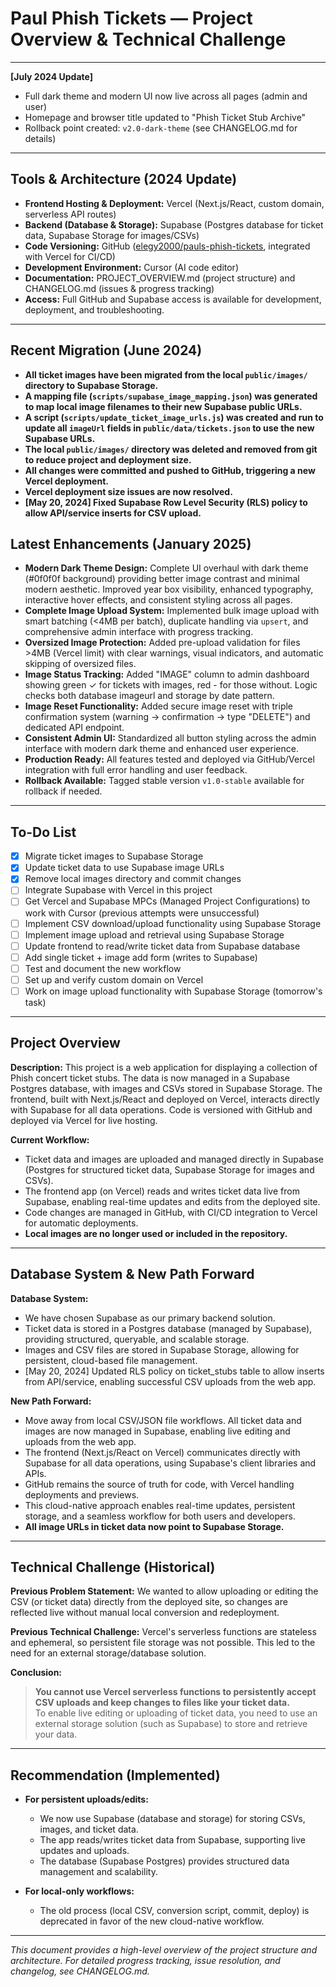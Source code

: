 # Paul Phish Tickets — Project Overview & Technical Challenge

---

**[July 2024 Update]**
- Full dark theme and modern UI now live across all pages (admin and user)
- Homepage and browser title updated to "Phish Ticket Stub Archive"
- Rollback point created: `v2.0-dark-theme` (see CHANGELOG.md for details)

---

## Tools & Architecture (2024 Update)

- **Frontend Hosting & Deployment:** Vercel (Next.js/React, custom domain, serverless API routes)
- **Backend (Database & Storage):** Supabase (Postgres database for ticket data, Supabase Storage for images/CSVs)
- **Code Versioning:** GitHub ([elegy2000/pauls-phish-tickets](https://github.com/elegy2000/pauls-phish-tickets), integrated with Vercel for CI/CD)
- **Development Environment:** Cursor (AI code editor)
- **Documentation:** PROJECT_OVERVIEW.md (project structure) and CHANGELOG.md (issues & progress tracking)
- **Access:** Full GitHub and Supabase access is available for development, deployment, and troubleshooting.

---

## Recent Migration (June 2024)

- **All ticket images have been migrated from the local `public/images/` directory to Supabase Storage.**
- **A mapping file (`scripts/supabase_image_mapping.json`) was generated to map local image filenames to their new Supabase public URLs.**
- **A script (`scripts/update_ticket_image_urls.js`) was created and run to update all `imageUrl` fields in `public/data/tickets.json` to use the new Supabase URLs.**
- **The local `public/images/` directory was deleted and removed from git to reduce project and deployment size.**
- **All changes were committed and pushed to GitHub, triggering a new Vercel deployment.**
- **Vercel deployment size issues are now resolved.**
- **[May 20, 2024] Fixed Supabase Row Level Security (RLS) policy to allow API/service inserts for CSV upload.**

## Latest Enhancements (January 2025)

- **Modern Dark Theme Design:** Complete UI overhaul with dark theme (#0f0f0f background) providing better image contrast and minimal modern aesthetic. Improved year box visibility, enhanced typography, interactive hover effects, and consistent styling across all pages.
- **Complete Image Upload System:** Implemented bulk image upload with smart batching (<4MB per batch), duplicate handling via `upsert`, and comprehensive admin interface with progress tracking.
- **Oversized Image Protection:** Added pre-upload validation for files >4MB (Vercel limit) with clear warnings, visual indicators, and automatic skipping of oversized files.
- **Image Status Tracking:** Added "IMAGE" column to admin dashboard showing green ✓ for tickets with images, red - for those without. Logic checks both database imageurl and storage by date pattern.
- **Image Reset Functionality:** Added secure image reset with triple confirmation system (warning → confirmation → type "DELETE") and dedicated API endpoint.
- **Consistent Admin UI:** Standardized all button styling across the admin interface with modern dark theme and enhanced user experience.
- **Production Ready:** All features tested and deployed via GitHub/Vercel integration with full error handling and user feedback.
- **Rollback Available:** Tagged stable version `v1.0-stable` available for rollback if needed.

---

## To-Do List

- [x] Migrate ticket images to Supabase Storage
- [x] Update ticket data to use Supabase image URLs
- [x] Remove local images directory and commit changes
- [ ] Integrate Supabase with Vercel in this project
- [ ] Get Vercel and Supabase MPCs (Managed Project Configurations) to work with Cursor (previous attempts were unsuccessful)
- [ ] Implement CSV download/upload functionality using Supabase Storage
- [ ] Implement image upload and retrieval using Supabase Storage
- [ ] Update frontend to read/write ticket data from Supabase database
- [ ] Add single ticket + image add form (writes to Supabase)
- [ ] Test and document the new workflow
- [ ] Set up and verify custom domain on Vercel
- [ ] Work on image upload functionality with Supabase Storage (tomorrow's task)

---

## Project Overview

**Description:**
This project is a web application for displaying a collection of Phish concert ticket stubs. The data is now managed in a Supabase Postgres database, with images and CSVs stored in Supabase Storage. The frontend, built with Next.js/React and deployed on Vercel, interacts directly with Supabase for all data operations. Code is versioned with GitHub and deployed via Vercel for live hosting.

**Current Workflow:**
- Ticket data and images are uploaded and managed directly in Supabase (Postgres for structured ticket data, Supabase Storage for images and CSVs).
- The frontend app (on Vercel) reads and writes ticket data live from Supabase, enabling real-time updates and edits from the deployed site.
- Code changes are managed in GitHub, with CI/CD integration to Vercel for automatic deployments.
- **Local images are no longer used or included in the repository.**

---

## Database System & New Path Forward

**Database System:**
- We have chosen Supabase as our primary backend solution.
- Ticket data is stored in a Postgres database (managed by Supabase), providing structured, queryable, and scalable storage.
- Images and CSV files are stored in Supabase Storage, allowing for persistent, cloud-based file management.
- [May 20, 2024] Updated RLS policy on ticket_stubs table to allow inserts from API/service, enabling successful CSV uploads from the web app.

**New Path Forward:**
- Move away from local CSV/JSON file workflows. All ticket data and images are now managed in Supabase, enabling live editing and uploads from the web app.
- The frontend (Next.js/React on Vercel) communicates directly with Supabase for all data operations, using Supabase's client libraries and APIs.
- GitHub remains the source of truth for code, with Vercel handling deployments and previews.
- This cloud-native approach enables real-time updates, persistent storage, and a seamless workflow for both users and developers.
- **All image URLs in ticket data now point to Supabase Storage.**

---

## Technical Challenge (Historical)

**Previous Problem Statement:**
We wanted to allow uploading or editing the CSV (or ticket data) directly from the deployed site, so changes are reflected live without manual local conversion and redeployment.

**Previous Technical Challenge:**
Vercel's serverless functions are stateless and ephemeral, so persistent file storage was not possible. This led to the need for an external storage/database solution.

**Conclusion:**
> **You cannot use Vercel serverless functions to persistently accept CSV uploads and keep changes to files like your ticket data.**  
> To enable live editing or uploading of ticket data, you need to use an external storage solution (such as Supabase) to store and retrieve your data.

---

## Recommendation (Implemented)

- **For persistent uploads/edits:**
  - We now use Supabase (database and storage) for storing CSVs, images, and ticket data.
  - The app reads/writes ticket data from Supabase, supporting live updates and uploads.
  - The database (Supabase Postgres) provides structured data management and scalability.

- **For local-only workflows:**
  - The old process (local CSV, conversion script, commit, deploy) is deprecated in favor of the new cloud-native workflow.

---

*This document provides a high-level overview of the project structure and architecture. For detailed progress tracking, issue resolution, and changelog, see CHANGELOG.md.* 